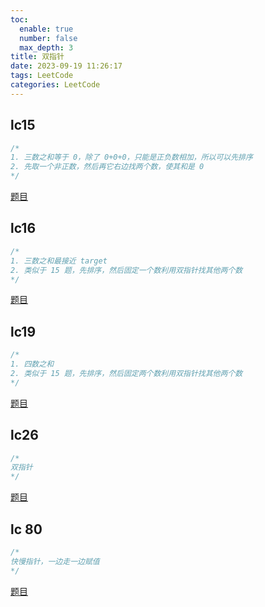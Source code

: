 ```yaml
---
toc:
  enable: true
  number: false
  max_depth: 3
title: 双指针
date: 2023-09-19 11:26:17
tags: LeetCode
categories: LeetCode
---
```


## lc15

```cpp
/*
1. 三数之和等于 0，除了 0+0+0，只能是正负数相加，所以可以先排序
2. 先取一个非正数，然后再它右边找两个数，使其和是 0
*/
```

[题目](https://leetcode.com/problems/3sum)

## lc16

```cpp
/*
1. 三数之和最接近 target
2. 类似于 15 题，先排序，然后固定一个数利用双指针找其他两个数
*/
```

[题目](https://leetcode.com/problems/3sum-closet)

## lc19

```cpp
/*
1. 四数之和
2. 类似于 15 题，先排序，然后固定两个数利用双指针找其他两个数
*/
```
[题目](https://leetcode.com/problems/4sum/)

## lc26

```cpp
/*
双指针
*/
```

[题目](https://leetcode.com/problems/remove-duplicates-from-sorted-array/)

## lc 80

```cpp
/*
快慢指针，一边走一边赋值
*/
```

[题目](https://leetcode.com/problems/remove-duplicates-from-sorted-array-ii/description/)